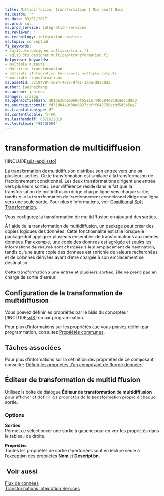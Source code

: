 ```yaml
---
title: Multidiffusion, transformation | Microsoft Docs
ms.custom: ''
ms.date: 03/01/2017
ms.prod: sql
ms.prod_service: integration-services
ms.reviewer: ''
ms.technology: integration-services
ms.topic: conceptual
f1_keywords:
- sql13.dts.designer.multicasttrans.f1
- sql13.dts.designer.multicasttransformation.f1
helpviewer_keywords:
- multiple outputs
- Multicast transformation
- datasets [Integration Services], multiple outputs
- multiple transformations
ms.assetid: 32194784-1684-40cd-9f91-1aba4d8360d3
author: janinezhang
ms.author: janinez
manager: craigg
ms.openlocfilehash: d81de36b6d0e8df65e1b744b284d9c96dec5d9d0
ms.sourcegitcommit: fd71d04a9d30a9927cbfff645750ac9d5d5e5ee7
ms.translationtype: HT
ms.contentlocale: fr-FR
ms.lasthandoff: 05/16/2019
ms.locfileid: "65725950"
---
```

# <a name="multicast-transformation"></a>transformation de multidiffusion

[!INCLUDE[ssis-appliesto](../../../includes/ssis-appliesto-ssvrpluslinux-asdb-asdw-xxx.md)]


  La transformation de multidiffusion distribue son entrée vers une ou plusieurs sorties. Cette transformation est similaire à la transformation de fractionnement conditionnel. Les deux transformations dirigent une entrée vers plusieurs sorties. Leur différence réside dans le fait que la transformation de multidiffusion dirige chaque ligne vers chaque sortie, tandis que la transformation de fractionnement conditionnel dirige une ligne vers une seule sortie. Pour plus d’informations, voir [Conditional Split Transformation](../../../integration-services/data-flow/transformations/conditional-split-transformation.md).  
  
 Vous configurez la transformation de multidiffusion en ajoutant des sorties.  
  
 À l'aide de la transformation de multidiffusion, un package peut créer des copies logiques des données. Cette fonctionnalité est utile lorsque le package doit appliquer plusieurs ensembles de transformations aux mêmes données. Par exemple, une copie des données est agrégée et seules les informations de résumé sont chargées à leur emplacement de destination, tandis qu'une autre copie des données est enrichie de valeurs recherchées et de colonnes dérivées avant d'être chargée à son emplacement de destination.  
  
 Cette transformation a une entrée et plusieurs sorties. Elle ne prend pas en charge de sortie d'erreur.  
  
## <a name="configuration-of-the-multicast-transformation"></a>Configuration de la transformation de multidiffusion  
 Vous pouvez définir les propriétés par le biais du concepteur [!INCLUDE[ssIS](../../../includes/ssis-md.md)] ou par programmation.  
  
 Pour plus d’informations sur les propriétés que vous pouvez définir par programmation, consultez [Propriétés communes](https://msdn.microsoft.com/library/51973502-5cc6-4125-9fce-e60fa1b7b796).  
  
## <a name="related-tasks"></a>Tâches associées  
 Pour plus d’informations sur la définition des propriétés de ce composant, consultez [Définir les propriétés d’un composant de flux de données](../../../integration-services/data-flow/set-the-properties-of-a-data-flow-component.md).  
  
## <a name="multicast-transformation-editor"></a>Éditeur de transformation de multidiffusion
  Utilisez la boîte de dialogue **Éditeur de transformation de multidiffusion** pour afficher et définir les propriétés de la transformation propre à chaque sortie.  
  
### <a name="options"></a>Options  
 **Sorties**  
 Permet de sélectionner une sortie à gauche pour en voir les propriétés dans le tableau de droite.  
  
 **Propriétés**  
 Toutes les propriétés de sortie répertoriées sont en lecture seule à l’exception des propriétés **Nom** et **Description**.  
  
## <a name="see-also"></a> Voir aussi  
 [Flux de données](../../../integration-services/data-flow/data-flow.md)   
 [Transformations Integration Services](../../../integration-services/data-flow/transformations/integration-services-transformations.md)  
  
  

